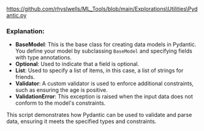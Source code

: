 https://github.com/rhyslwells/ML_Tools/blob/main/Explorations\Utilities\Pydantic.py
### Explanation:

- **BaseModel**: This is the base class for creating data models in Pydantic. You define your model by subclassing `BaseModel` and specifying fields with type annotations.
- **Optional**: Used to indicate that a field is optional.
- **List**: Used to specify a list of items, in this case, a list of strings for friends.
- **Validator**: A custom validator is used to enforce additional constraints, such as ensuring the age is positive.
- **ValidationError**: This exception is raised when the input data does not conform to the model's constraints.

This script demonstrates how Pydantic can be used to validate and parse data, ensuring it meets the specified types and constraints.



